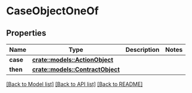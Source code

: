 # CaseObjectOneOf

## Properties

Name | Type | Description | Notes
------------ | ------------- | ------------- | -------------
**case** | [**crate::models::ActionObject**](ActionObject.md) |  | 
**then** | [**crate::models::ContractObject**](ContractObject.md) |  | 

[[Back to Model list]](../README.md#documentation-for-models) [[Back to API list]](../README.md#documentation-for-api-endpoints) [[Back to README]](../README.md)


